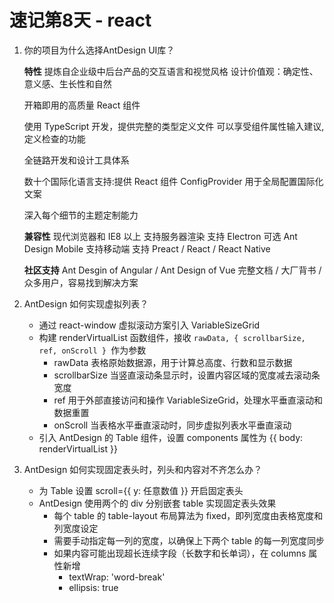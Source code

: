 # 速记第8天 - react

1. 你的项目为什么选择AntDesign UI库？
     
    **特性**
    提炼自企业级中后台产品的交互语言和视觉风格
    设计价值观：确定性、意义感、生长性和自然

    开箱即用的高质量 React 组件

    使用 TypeScript 开发，提供完整的类型定义文件
    可以享受组件属性输入建议, 定义检查的功能

    全链路开发和设计工具体系

    数十个国际化语言支持:提供 React 组件 ConfigProvider 用于全局配置国际化文案

    深入每个细节的主题定制能力

    **兼容性**
    现代浏览器和 IE8 以上
    支持服务器渲染
    支持 Electron
    可选 Ant Design Mobile 支持移动端
    支持 Preact / React / React Native
   
    **社区支持**
    Ant Desgin of Angular / Ant Design of Vue
    完整文档 / 大厂背书 / 众多用户，容易找到解决方案

2. AntDesign 如何实现虚拟列表？
     - 通过 react-window 虚拟滚动方案引入 VariableSizeGrid
     - 构建 renderVirtualList 函数组件，接收 `rawData, { scrollbarSize, ref, onScroll } `作为参数
         - rawData 表格原始数据源，用于计算总高度、行数和显示数据
         - scrollbarSize 当竖直滚动条显示时，设置内容区域的宽度减去滚动条宽度
         - ref 用于外部直接访问和操作 VariableSizeGrid，处理水平垂直滚动和数据重置
         - onScroll 当表格水平垂直滚动时，同步虚拟列表水平垂直滚动
     - 引入 AntDesign 的 Table 组件，设置 components 属性为 {{ body: renderVirtualList }}

3. AntDesign 如何实现固定表头时，列头和内容对不齐怎么办？
     - 为 Table 设置 scroll={{ y: 任意数值 }} 开启固定表头
     - AntDesign 使用两个的 div 分别嵌套 table 实现固定表头效果 
       - 每个 table 的 table-layout 布局算法为 fixed，即列宽度由表格宽度和列宽度设定
       - 需要手动指定每一列的宽度，以确保上下两个 table 的每一列宽度同步
       - 如果内容可能出现超长连续字段（长数字和长单词），在 columns 属性新增
           - textWrap: 'word-break'
           - ellipsis: true